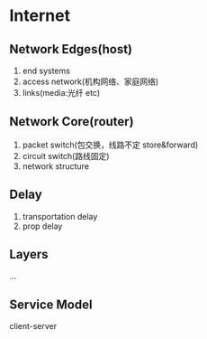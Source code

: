 # Internet

## Network Edges(host)
1. end systems
2. access network(机构网络、家庭网络)
3. links(media:光纤 etc)

## Network Core(router)
1. packet switch(包交换，线路不定 store&forward)
2. circuit switch(路线固定)
3. network structure

## Delay
1. transportation delay
2. prop delay

## Layers
...

## Service Model
client-server

